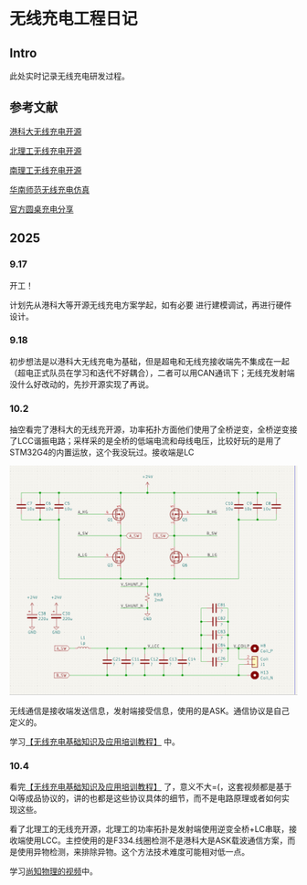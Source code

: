 # 无线充电工程日记

## Intro

此处实时记录无线充电研发过程。

## 参考文献

[港科大无线充电开源](https://github.com/hkustenterprize/RM2025-PowerControlBoard-WirelessCharging)

[北理工无线充电开源](https://bbs.robomaster.com/article/716312?source=4)

[南理工无线充电开源](https://bbs.robomaster.com/article/716246?source=4)

[华南师范无线充电仿真](https://bbs.robomaster.com/article/557769?source=4)

[官方圆桌充电分享](https://bbs.robomaster.com/article/379476?source=4)

## 2025

### 9.17

开工！

计划先从港科大等开源无线充电方案学起，如有必要 进行建模调试，再进行硬件设计。

### 9.18

初步想法是以港科大无线充电为基础，但是超电和无线充接收端先不集成在一起（超电正式队员在学习和迭代不好耦合），二者可以用CAN通讯下；无线充发射端没什么好改动的，先抄开源实现了再说。

### 10.2

抽空看完了港科大的无线充开源，功率拓扑方面他们使用了全桥逆变，全桥逆变接了LCC谐振电路；采样采的是全桥的低端电流和母线电压，比较好玩的是用了STM32G4的内置运放，这个我没玩过。接收端是LC

![1759406911696](assets/1759406911696.png)

无线通信是接收端发送信息，发射端接受信息，使用的是ASK。通信协议是自己定义的。

学习[【无线充电基础知识及应用培训教程】](https://www.bilibili.com/video/BV1eU9cYqEzW/?share_source=copy_web&vd_source=34dd435d3d651e8a3a60eacd5873aed9) 中。

### 10.4

看完[【无线充电基础知识及应用培训教程】](https://www.bilibili.com/video/BV1eU9cYqEzW/?share_source=copy_web&vd_source=34dd435d3d651e8a3a60eacd5873aed9) 了，意义不大=(，这套视频都是基于Qi等成品协议的，讲的也都是这些协议具体的细节，而不是电路原理或者如何实现这些。

看了北理工的无线充开源，北理工的功率拓扑是发射端使用逆变全桥+LC串联，接收端使用LCC。主控使用的是F334.线圈检测不是港科大是ASK载波通信方案，而是使用异物检测，来排除异物。这个方法技术难度可能相对低一点。

学习[尚知物理的视频](https://www.bilibili.com/video/BV1rirsYSEgm)中。


